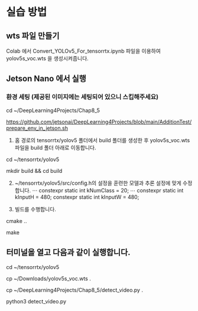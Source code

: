 # 실습 방법

## wts 파일 만들기

Colab 에서 Convert_YOLOv5_For_tensorrtx.ipynb 파일을 이용하여 yolov5s_voc.wts 을 생성시켜줍니다.

## Jetson Nano 에서 실행

### 환경 세팅 (제공된 이미지에는 세팅되어 있으니 스킵해주세요)

cd ~/DeepLearning4Projects/Chap8_5

https://github.com/jetsonai/DeepLearning4Projects/blob/main/AdditionTest/prepare_env_in_jetson.sh

1. 홈 경로의 tensorrtx/yolov5 폴더에서 build 폴더를 생성한 후 yolov5s_voc.wts 파일을 build
폴더 아래로 이동합니다.

cd ~/tensorrtx/yolov5

mkdir build && cd build 

2. ~/tensorrtx/yolov5/src/config.h의 설정을 훈련한 모델과 추론 설정에 맞게 수정합니다.
⋯
constexpr static int kNumClass = 20;
⋯
constexpr static int kInputH = 480;
constexpr static int kInputW = 480;

3. 빌드를 수행합니다.
   
cmake ..

make

## 터미널을 열고 다음과 같이 실행합니다.

cd ~/tensorrtx/yolov5

cp ~/Downloads/yolov5s_voc.wts .

cp ~/DeepLearning4Projects/Chap8_5/detect_video.py . 

python3 detect_video.py

